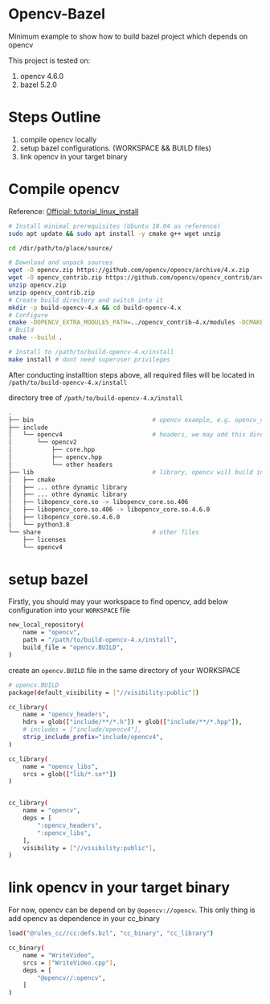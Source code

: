 # Opencv-Bazel
Minimum example to show how to build bazel project which depends on opencv

This project is tested on:
1. opencv 4.6.0
2. bazel 5.2.0

# Steps Outline

1. compile opencv locally
2. setup bazel configurations. (WORKSPACE && BUILD files)
3. link opencv in your target binary


# Compile opencv
Reference: [Official: tutorial_linux_install](https://docs.opencv.org/4.x/d7/d9f/tutorial_linux_install.html)

```bash
# Install minimal prerequisites (Ubuntu 18.04 as reference)
sudo apt update && sudo apt install -y cmake g++ wget unzip

cd /dir/path/to/place/source/

# Download and unpack sources
wget -O opencv.zip https://github.com/opencv/opencv/archive/4.x.zip
wget -O opencv_contrib.zip https://github.com/opencv/opencv_contrib/archive/4.x.zip
unzip opencv.zip
unzip opencv_contrib.zip
# Create build directory and switch into it
mkdir -p build-opencv-4.x && cd build-opencv-4.x
# Configure
cmake -DOPENCV_EXTRA_MODULES_PATH=../opencv_contrib-4.x/modules -DCMAKE_INSTALL_PREFIX=.local ../opencv-4.x
# Build
cmake --build .

# Install to /path/to/build-opencv-4.x/install
make install # dont need superuser privileges
```

After conducting installtion steps above, all required files will be located in `/path/to/build-opencv-4.x/install`

directory tree of `/path/to/build-opencv-4.x/install`
```bash
.
├── bin                                 # opencv example, e.g. opencv_version
├── include                             
│   └── opencv4                         # headers, we may add this directory to header search path
│       └── opencv2
│           ├── core.hpp
│           ├── opencv.hpp
│           └── other headers
├── lib                                 # library, opencv will build in dinamic mode by default
│   ├── cmake
│   ├── ... othre dynamic library
│   ├── ... othre dynamic library
│   ├── libopencv_core.so -> libopencv_core.so.406
│   ├── libopencv_core.so.406 -> libopencv_core.so.4.6.0
│   ├── libopencv_core.so.4.6.0
│   └── python3.8
└── share                               # other files
    ├── licenses
    └── opencv4

```

# setup bazel

Firstly, you should may your workspace to find opencv, add below configuration into your `WORKSPACE` file

```bash
new_local_repository(
    name = "opencv",
    path = "/path/to/build-opencv-4.x/install",
    build_file = "opencv.BUILD", 
)

```

create an `opencv.BUILD` file in the same directory of your WORKSPACE

```bash
# opencv.BUILD
package(default_visibility = ["//visibility:public"])

cc_library(
    name = "opencv_headers",
    hdrs = glob(["include/**/*.h"]) + glob(["include/**/*.hpp"]),
    # includes = ["include/opencv4"],
    strip_include_prefix="include/opencv4",
)

cc_library(
    name = "opencv_libs",
    srcs = glob(["lib/*.so*"])
)


cc_library(
    name = "opencv",
    deps = [
        ":opencv_headers",
        ":opencv_libs",
    ],
    visibility = ["//visibility:public"],
)
```

# link opencv in your target binary
For now, opencv can be depend on by `@opencv://opencv`.
This only thing is add opencv as dependence in your cc_binary
```bash
load("@rules_cc//cc:defs.bzl", "cc_binary", "cc_library")

cc_binary(
    name = "WriteVideo",
    srcs = ["WriteVideo.cpp"],
    deps = [
        "@opencv//:opencv",
    ]
)

```
